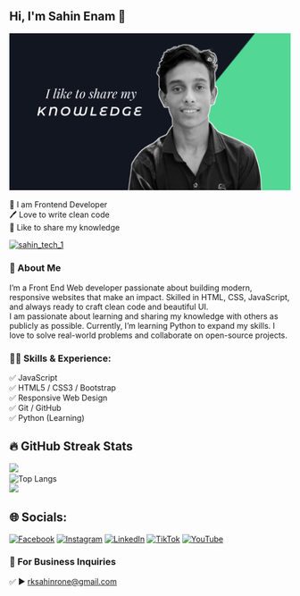 ## Hi, I'm Sahin Enam 👋
[<img src='banner.jpg' alt='Sahin Shazi'>](https://github.com/SahinShaz)
<p>
👑 I am Frontend Developer <br> 
🖊️ Love to write clean code <br> 
🎤 Like to share my knowledge </p> 

<p align="left"> <a href="#" target="blank"><img src="https://img.shields.io/twitter/follow/sahin_tech_1?logo=twitter&style=for-the-badge" alt="sahin_tech_1" /></a> </p>

### 🚀 About Me
I’m a Front End Web developer passionate about building modern, responsive websites that make an impact. Skilled in HTML, CSS, JavaScript, and always ready to craft clean code and beautiful UI.  
I am passionate about learning and sharing my knowledge with others as publicly as possible. Currently, I’m learning Python to expand my skills. I love to solve real-world problems and collaborate on open-source projects.  

### 👨‍💻 Skills & Experience: 
✅ JavaScript <br>
✅ HTML5 / CSS3 / Bootstrap <br>
✅ Responsive Web Design <br>
✅ Git / GitHub <br>
✅ Python (Learning) <br>

## 🔥 GitHub Streak Stats
![](https://github-readme-streak-stats.herokuapp.com/?user=SahinShazi&theme=radical&hide_border=false) <br/>
![Top Langs](https://github-readme-stats.vercel.app/api/top-langs/?username=SahinShazi&layout=compact&theme=tokyonight)<br/>
![](https://github-readme-stats.vercel.app/api?username=SahinShazi&theme=radical&hide_border=false&include_all_commits=true&count_private=true)

## 🌐 Socials:
[![Facebook](https://img.shields.io/badge/Facebook-%231877F2.svg?logo=Facebook&logoColor=white)](https://facebook.com/JimamFB) 
[![Instagram](https://img.shields.io/badge/Instagram-%23E4405F.svg?logo=Instagram&logoColor=white)](https://instagram.com/jimam_tamimi) [![LinkedIn](https://img.shields.io/badge/LinkedIn-%230077B5.svg?logo=linkedin&logoColor=white)](https://linkedin.com/in/jimam-tamimi) [![TikTok](https://img.shields.io/badge/TikTok-%23000000.svg?logo=TikTok&logoColor=white)](https://www.tiktok.com/@sahinenam?_t=ZS-8yzHEc5owbq&_r=1) 
[![YouTube](https://img.shields.io/badge/YouTube-%23FF0000.svg?logo=YouTube&logoColor=white)](https://youtube.com/@sahintechnology?si=azBYE5RM8L7zawUJ)

### 📧 For Business Inquiries 
✅ ► rksahinrone@gmail.com
